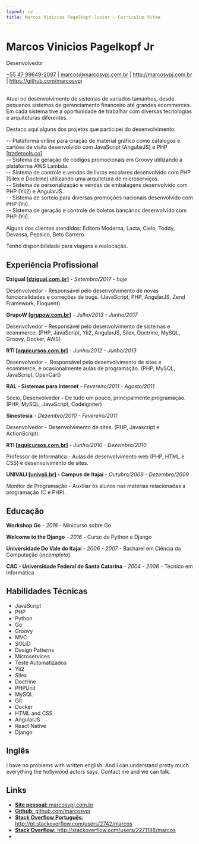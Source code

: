 ```yaml
---
layout: cv
title: Marcos Vinicios Pagelkopf Junior - Curriculum Vitae
---
```

# Marcos Vinicios Pagelkopf Jr
Desenvolvedor

<div id="webaddress">
<i class="fa fa-phone"></i> <a href="tel:+554796492097">+55 47 99649-2097</a>
|
<a href="mailto:marcos@marcosvpj.com.br">marcos@marcosvpj.com.br</a>
|
<a href="http://marcosvpj.com.br">http://marcosvpj.com.br</a>
|
<a href="https://github.com/marcosvpj"><i class="fa fa-github"></i> https://github.com/marcosvpj</a>
<!-- |
<i class="fa fa-twitter"></i> <a href="http://twitter.com/marcosvpj">marcosvpj</a> -->
</div>

<br />

Atuei no desenvolvimento de sistemas de variados tamanhos, desde pequenos sistemas de gerenciamento financeiro até grandes ecommerces. Em cada sistema tive a oportunidade de trabalhar com diversas tecnologias e arquiteturas diferentes.

Destaco aqui alguns dos projetos que participei do desenvolvimento:

-- Plataforma online para criação de material gráfico como catalogos e cartões de visita desenvolvido com JavaScript (AngularJS) e PHP [[tradetools.co](http://tradetools.co/)]<br />
-- Sistema de geração de códigos promocionais em Groovy utilizando a plataforma AWS Lambda.<br />
-- Sistema de controle e vendas de livros escolares desenvolvido com PHP (Silex e Doctrine) utilizando uma arquitetura de microserviços.<br />
-- Sistema de personalização e vendas de embalagens desenvolvido com PHP (Yii2) e AngularJS.<br />
-- Sistema de sorteio para diversas promoções nacionais desenvolvido com PHP (Yii).<br />
-- Sistema de geração e controle de boletos bancários desenvolvido com PHP (Yii).<br />

Alguns dos clientes atendidos: Editora Moderna, Lacta, Cielo, Toddy, Devassa, Pepsico, Beto Carrero.

Tenho disponibilidade para viagens e realocação.

## Experiência Profissional

__Dzigual [[dzigual.com.br](http://www.dzigual.com.br)]__ - _Setembro/2017 - hoje_

Desenvolvedor - Responsável pelo desenvolvimento de novas funcionalidades e correções de bugs. (JavaScript, PHP, AngularJS, Zend Framework, Eloquent)

__GrupoW [[grupow.com.br](http://www.grupow.com.br)]__ - _Julho/2013 - Junho/2017_

Desenvolvedor - Responsável pelo desenvolvimento de sistemas e ecommerce. (PHP, JavaScript, Yii2, AngularJS, Silex, Doctrine, MySQL, Groovy, Docker, AWS)

__RTI [[aquicursos.com.br](http://www.aquicursos.com.br/)]__ - _Junho/2012 - Junho/2013_

Desenvolvedor -  Responsável pelo desenvolvimento de sites e ecommerce, e ocasionalmente aulas de programação. (PHP, MySQL, JavaScript, OpenCart)

__RAL - Sistemas para Internet__ - _Fevereiro/2011 - Agosto/2011_

Sócio, Desenvolvedor - De tudo um pouco, principalmente programação. (PHP, MySQL, JavaScript, CodeIgniter)


__Sinestesia__ - _Dezembro/2010 - Fevereiro/2011_

Desenvolvedor - Desenvolvimento de sites. (PHP, Javascript e ActionScript).

__RTI [[aquicursos.com.br](http://www.aquicursos.com.br/)]__ - _Junho/2010 - Dezembro/2010_

Professor de Informática - Aulas de desenvolvimento web (PHP, HTML e CSS) e desenvolvimento de sites.

__UNIVALI [[univali.br](http://univali.br)] - Campus de Itajaí__ - _Outubro/2009 - Dezembro/2009_

Monitor de Programação - Auxiliar os alunos nas matérias relacionadas a programação (C e PHP).

## Educação

__Workshop Go__ - _2018_ - Minicurso sobre Go

__Welcome to the Django__ - _2016_ - Curso de Python e Django

__Universidade Do Vale do Itajaí__ - _2006 - 2007_ - Bacharel em Ciência da Computação (_incompleto_)

__CAC - Universidade Federal de Santa Catarina__ - _2004 - 2006_ - Técnico em Informática


## Habilidades Técnicas

* JavaScript
* PHP
* Python
* Go
* Groovy
* MVC
* SOLID
* Design Patterns
* Microservices
* Teste Automatizados
* Yii2
* Silex
* Doctrine
* PHPUnit
* MySQL
* Git
* Docker
* HTML and CSS
* AngularJS
* React Native
* Django

 
## Inglês

I have no problems with written english. And I can understand pretty much everything the hollywood actors says.
Contact me and we can talk.


## Links

* <i class="fa fa-globe"></i> <a href="http://marcosvpj.com.br"><strong>Site pessoal:</strong> marcosvpj.com.br</a><br />
* <i class="fa fa-github"></i> <a href="http://github.com/marcosvpj"><strong>Github:</strong> github.com/marcosvpj</a><br />
* <i class="fa fa-stack-overflow"></i> <a href="http://pt.stackoverflow.com/users/2742/marcos"><strong>Stack Overflow Português:</strong> http://pt.stackoverflow.com/users/2742/marcos</a>
* <i class="fa fa-stack-overflow"></i> <a href="http://stackoverflow.com/users/2271198/marcos"><strong>Stack Overflow:</strong> http://stackoverflow.com/users/2271198/marcos</a>
* <br><br>

<!-- ## Refeencias

Disponivel sob consulta. -->

<!-- ### Footer

Last updated: Março 2018 -->
